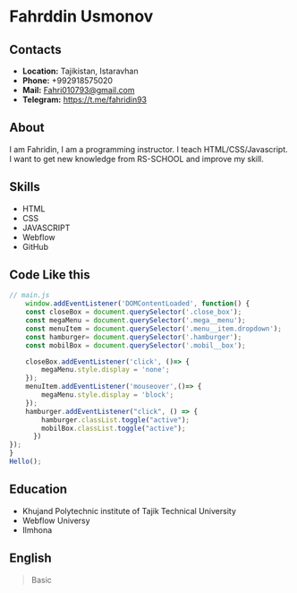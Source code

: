 # Fahrddin Usmonov
## Contacts
- **Location:** Tajikistan, Istaravhan
- **Phone:** +992918575020
- **Mail:** Fahri010793@gmail.com
- **Telegram:** https://t.me/fahridin93
## About
I am Fahridin, I am a programming instructor. I teach HTML/CSS/Javascript. I want to get new knowledge from RS-SCHOOL and improve my skill.
## Skills
- HTML
- CSS
- JAVASCRIPT
- Webflow 
- GitHub

## Code Like this

```javascript
// main.js
	window.addEventListener('DOMContentLoaded', function() { 
    const closeBox = document.querySelector('.close_box');
    const megaMenu = document.querySelector('.mega__menu');
    const menuItem = document.querySelector('.menu__item.dropdown');
    const hamburger= document.querySelector('.hamburger');
    const mobilBox = document.querySelector('.mobil__box');

    closeBox.addEventListener('click', ()=> {
        megaMenu.style.display = 'none';
    });
    menuItem.addEventListener('mouseover',()=> {
        megaMenu.style.display = 'block';
    });
    hamburger.addEventListener("click", () => {
        hamburger.classList.toggle("active");
        mobilBox.classList.toggle("active");
      })
});
}
Hello();
```
## Education
- Khujand Polytechnic institute of Tajik Technical University
- Webflow Universy
- Ilmhona

## English 

<blockquote>Basic</blockquote>